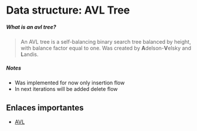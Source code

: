 # Data structure: AVL Tree

##### What is an avl tree?
> An AVL tree is a self-balancing binary search tree balanced
by height, with balance factor equal to one. 
Was created by **A**delson-**V**elsky and **L**andis.

##### Notes
* Was implemented for now only insertion flow
* In next iterations will be added delete flow

## Enlaces importantes
* [AVL](https://en.wikipedia.org/wiki/AVL_tree)